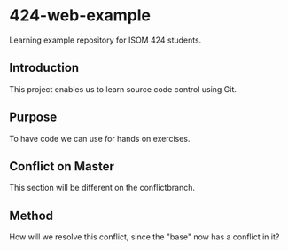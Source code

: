 # 424-web-example
Learning example repository for ISOM 424 students.

## Introduction
This project enables us to learn source code control using Git.

## Purpose
To have code we can use for hands on exercises.

## Conflict on Master
This section will be different on the conflictbranch.

## Method
How will we resolve this conflict, since the "base" now has a conflict in it?



